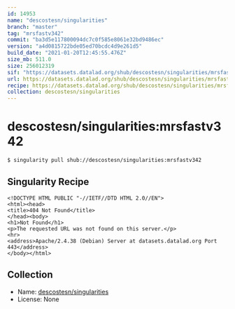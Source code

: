 ```yaml
---
id: 14953
name: "descostesn/singularities"
branch: "master"
tag: "mrsfastv342"
commit: "ba3d5e117800094dc7c0f585e8061e32bd9486ec"
version: "a4d0815722bde05ed70bcdc4d9e261d5"
build_date: "2021-01-20T12:45:55.476Z"
size_mb: 511.0
size: 256012319
sif: "https://datasets.datalad.org/shub/descostesn/singularities/mrsfastv342/2021-01-20-ba3d5e11-a4d08157/a4d0815722bde05ed70bcdc4d9e261d5.sif"
url: https://datasets.datalad.org/shub/descostesn/singularities/mrsfastv342/2021-01-20-ba3d5e11-a4d08157/
recipe: https://datasets.datalad.org/shub/descostesn/singularities/mrsfastv342/2021-01-20-ba3d5e11-a4d08157/Singularity
collection: descostesn/singularities
---
```


# descostesn/singularities:mrsfastv342

```bash
$ singularity pull shub://descostesn/singularities:mrsfastv342
```

## Singularity Recipe

```singularity
<!DOCTYPE HTML PUBLIC "-//IETF//DTD HTML 2.0//EN">
<html><head>
<title>404 Not Found</title>
</head><body>
<h1>Not Found</h1>
<p>The requested URL was not found on this server.</p>
<hr>
<address>Apache/2.4.38 (Debian) Server at datasets.datalad.org Port 443</address>
</body></html>
```

## Collection

 - Name: [descostesn/singularities](https://github.com/descostesn/singularities)
 - License: None

